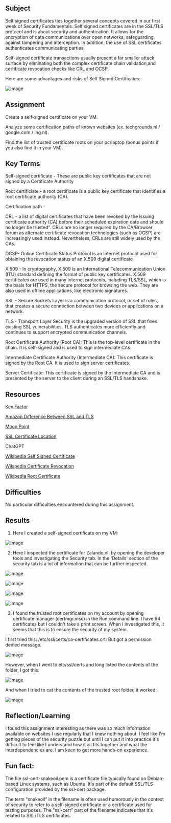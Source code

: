 ##  Subject
Self signed certificates ties together several concepts covered in our first week of Security Fundamentals.  Self signed certificates are in the SSL/TLS protocol and is about security and authentication. It allows for the encryption of data communications over open networks, safeguarding against tampering and interception.  In addition, the use of SSL certificates authenticates communicating parties.  

Self-signed certificate transactions usually present a far smaller attack surface by eliminating both the complex certificate chain validation,and certificate revocation checks like CRL and OCSP.

Here are some advantages and risks of Self Signed Certificates:

![image](https://github.com/techgrounds/cloud-assignments-E28MS/assets/151161141/ed8d280c-e1d5-4c2e-8f2b-1744b2bdd97f)


##  Assignment

Create a self-signed certificate on your VM.

Analyze some certification paths of known websites (ex. techgrounds.nl / google.com / ing.nl).

Find the list of trusted certificate roots on your pc/laptop (bonus points if you also find it in your VM).

##  Key Terms

Self-signed certificate - These are public key certificates that are not signed by a Certificate Authority

Root certificiate -  a root certificate is a public key certificate that identifies a root certificate authority (CA).

Certification path - 

CRL - a list of digital certificates that have been revoked by the issuing certificate authority (CA) before their scheduled expiration date and should no longer be trusted". CRLs are no longer required by the CA/Browser forum as alternate certificate revocation technologies (such as OCSP) are increasingly used instead. Nevertheless, CRLs are still widely used by the CAs.

OCSP- Online Certificate Status Protocol is an Internet protocol used for obtaining the revocation status of an X.509 digital certificate

X.509 - In cryptography, X.509 is an International Telecommunication Union (ITU) standard defining the format of public key certificates. X.509 certificates are used in many Internet protocols, including TLS/SSL, which is the basis for HTTPS, the secure protocol for browsing the web. They are also used in offline applications, like electronic signatures.

SSL -  Secure Sockets Layer is a communication protocol, or set of rules, that creates a secure connection between two devices or applications on a network. 

TLS -  Transport Layer Security is the upgraded version of SSL that fixes existing SSL vulnerabilities. TLS authenticates more efficiently and continues to support encrypted communication channels.

Root Certificate Authority (Root CA): This is the top-level certificate in the chain. It is self-signed and is used to sign intermediate CAs.

Intermediate Certificate Authority (Intermediate CA): This certificate is signed by the Root CA. It is used to sign server certificates.

Server Certificate: This certificate is signed by the Intermediate CA and is presented by the server to the client during an SSL/TLS handshake.



##  Resources

[Key Factor](https://www.keyfactor.com/blog/self-signed-certificate-risks/)

[Amazon Difference Between SSL and TLS](https://aws.amazon.com/compare/the-difference-between-ssl-and-tls/#:~:text=SSL%20is%20technology%20your%20applications,that%20fixes%20existing%20SSL%20vulnerabilities.)

[Moon Point](https://support.moonpoint.com/os/windows/certificates/trusted_root.php)

[SSL Certificate Location](https://serverfault.com/questions/62496/ssl-certificate-location-on-unix-linux)

ChatGPT

[Wikipedia Self Signed Certificate](https://en.wikipedia.org/wiki/Self-signed_certificate)

[Wikipedia Certificate Revocation](https://en.wikipedia.org/wiki/Certificate_revocation)

[Wikipedia Root Certificate](https://en.wikipedia.org/wiki/Root_certificate)





##  Difficulties

No particular difficulties encountered during this assignment.

##  Results

1.  Here I created a self-signed certificate on my VM:  

![image](https://github.com/techgrounds/cloud-assignments-E28MS/assets/151161141/ed843398-2ed0-48eb-a268-3e3a2a7ad699)

2.  Here I inspected the certificate for Zalando.nl, by opening the developer tools and investigating the Security tab.  In the 'Details' section of the security tab is a lot of information that can be further inspected.

   ![image](https://github.com/techgrounds/cloud-assignments-E28MS/assets/151161141/6be55b2d-64b6-47b5-aac6-9abc7ccc458c)
   

   ![image](https://github.com/techgrounds/cloud-assignments-E28MS/assets/151161141/3b8c0ebb-c0ed-4ec1-a09a-4838f2ab0217)
   

   ![image](https://github.com/techgrounds/cloud-assignments-E28MS/assets/151161141/0b18f73e-a2c0-4ab5-b958-b3fea9910609)

   
   ![image](https://github.com/techgrounds/cloud-assignments-E28MS/assets/151161141/3b5b60f2-1938-40a9-b4fe-63f4524873b7)

3.  I found the trusted root certificates on my account by opening certificate manager (certmgr.msc) in the Run command line.  I have 64 certificates but I couldn't take a print screen. When I investigated this, it seems that this is to ensure the security of my system.

I first tried this: /etc/ssl/certs/ca-certificates.crt:   But got a permission denied message.


![image](https://github.com/techgrounds/cloud-assignments-E28MS/assets/151161141/072ac071-88f8-47d8-9b46-bc16e1009faf)



However, when I went to etc/ssl/certs and long listed the contents of the folder, I got this:

![image](https://github.com/techgrounds/cloud-assignments-E28MS/assets/151161141/c31eb91f-a088-4f8b-86a0-b40472cd3a28)

And when I tried to cat the contents of the trusted root folder, it worked:

![image](https://github.com/techgrounds/cloud-assignments-E28MS/assets/151161141/af4edcb3-e9ab-4f7d-8b0d-d536d00f40b5)


##  Reflection/Learning
I found this assignment interesting as there was so much information available on websites I use regularly that I knew nothing about.  I feel like I'm getting pieces of the security puzzle but until I can put it into practice it's difficult to feel like I understand how it all fits together and what the interdependencies are.  I am keen to get more hands-on experience.


##  Fun fact:

The file ssl-cert-snakeoil.pem is a certificate file typically found on Debian-based Linux systems, such as Ubuntu. It's part of the default SSL/TLS configuration provided by the ssl-cert package.


The term "snakeoil" in the filename is often used humorously in the context of security to refer to a self-signed certificate or a certificate used for testing purposes. The "ssl-cert" part of the filename indicates that it's related to SSL/TLS certificates.
